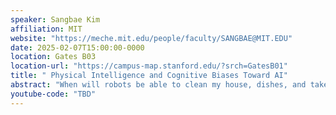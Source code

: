 ```yaml
---
speaker: Sangbae Kim
affiliation: MIT
website: "https://meche.mit.edu/people/faculty/SANGBAE@MIT.EDU"
date: 2025-02-07T15:00:00-0000
location: Gates B03
location-url: "https://campus-map.stanford.edu/?srch=GatesB01"
title: " Physical Intelligence and Cognitive Biases Toward AI"
abstract: "When will robots be able to clean my house, dishes, and take care of laundry? While we source labor primarily from automated machines in factories, the penetration of physical robots in our daily lives has been slow. What are the challenges in realizing these intelligent machines capable of human level skill? Isn’t AI advanced enough to replace many skills of humans? Unlike conventional robots, which are optimized mainly for position control with almost no adaptability, household tasks require a kind of 'physical intelligence' that involves complex dynamic interactions with overwhelming uncertainties. While advanced language models exemplify AI's prowess in data organization and text generation, a significant divide exists between AI for virtual and physical applications. In this conversation, we'll delve into the cognitive biases that often lead us to underestimate this technological gap. "
youtube-code: "TBD"
---
```

